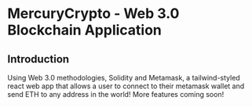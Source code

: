 # MercuryCrypto - Web 3.0 Blockchain Application

## Introduction
Using Web 3.0 methodologies, Solidity and Metamask, a tailwind-styled react web app that allows a user to connect to their metamask wallet and send ETH to any address in the world! More features coming soon!  
